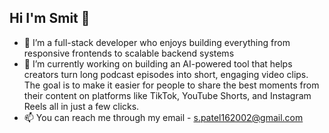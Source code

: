 ## Hi I'm Smit 👋

- 🧩 I’m a full-stack developer who enjoys building everything from responsive frontends to scalable backend systems
- 🔭 I’m currently working on building an AI-powered tool that helps creators turn long podcast episodes into short, engaging video clips. The goal is to make it easier for people to share the best moments from their content on platforms like TikTok, YouTube Shorts, and Instagram Reels all in just a few clicks.
- 📫 You can reach me through my email - s.patel162002@gmail.com


